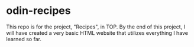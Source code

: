 # odin-recipes

This repo is for the project, "Recipes", in TOP. By the end of this project, I will have created a very basic HTML website that utilizes everything I have learned so far. 
